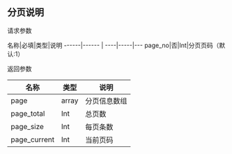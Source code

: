 ## 分页说明

请求参数

名称|必填|类型|说明
 ------|------ | ----|-----|--- 
page_no|否|Int|分页页码（默认:1）



返回参数


名称|类型|说明|
 --|---------- | ------------ 
page|array|分页信息数组
page_total|Int|总页数
page_size|Int|每页条数
page_current|Int|当前页码